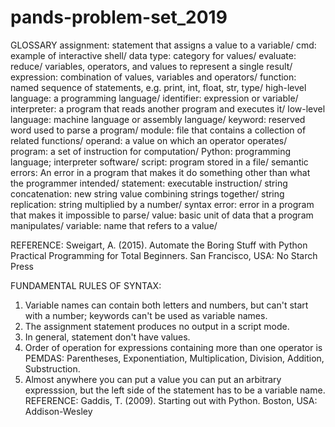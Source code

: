 # pands-problem-set_2019
GLOSSARY
assignment: statement that assigns a value to a variable/
cmd: example of interactive shell/
data type: category for values/
evaluate: reduce/ variables, operators, and values to represent a single result/
expression: combination of values, variables and operators/
function: named sequence of statements, e.g. print, int, float, str, type/
high-level language: a programming language/
identifier: expression or variable/
interpreter: a program that reads another program and executes it/
low-level language: machine language or assembly language/
keyword: reserved word used to parse a program/
module: file that contains a collection of related functions/
operand: a value on which an operator operates/
program: a set of instruction for computation/
Python: programming language; interpreter software/
script: program stored in a file/
semantic errors: An error in a program that makes it do something other than what the programmer intended/
statement: executable instruction/
string concatenation: new string value combining strings together/
string replication: string multiplied by a number/
syntax error: error in a program that makes it impossible to parse/
value: basic unit of data that a program manipulates/
variable: name that refers to a value/

REFERENCE: Sweigart, A. (2015). Automate the Boring Stuff with Python Practical Programming for Total Beginners. San Francisco, USA: No Starch Press

FUNDAMENTAL RULES OF SYNTAX:
1. Variable names can contain both letters and numbers, but can't start with a number; keywords can't be used as variable names.
2. The assignment statement produces no output in a script mode.
3. In general, statement don't have values.
4. Order of operation for expressions containing more than one operator is PEMDAS: Parentheses, Exponentiation, Multiplication, Division, Addition, Substruction.
5. Almost anywhere you can put a value you can put an arbitrary expresssion, but the left side of the statement has to be a variable name.
REFERENCE: Gaddis, T. (2009). Starting out with Python. Boston, USA: Addison-Wesley
